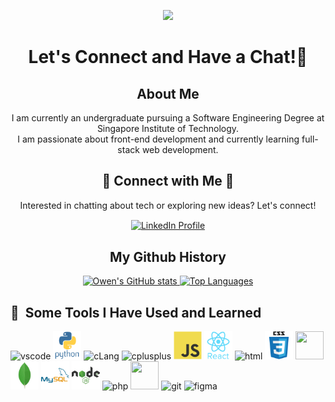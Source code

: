 <p align="center">
  <img src="https://capsule-render.vercel.app/api?type=waving&color=gradient&text=Hello!&height=100&section=header"/>
</p>

<h1 align="center">Let's Connect and Have a Chat!💬</h1>

<h2 align="center">About Me</h2>
<p align="center">
  I am currently an undergraduate pursuing a Software Engineering Degree at Singapore Institute of Technology. <br>
  I am passionate about front-end development and currently learning full-stack web development.
</p>

<h2 align="center">🤝 Connect with Me 🤝</h2>
<p align="center">Interested in chatting about tech or exploring new ideas? Let's connect!</p>
<p align="center">
  <a href="https://linkedin.com/in/owen-nyo/" target="blank">
    <img align="center" src="https://raw.githubusercontent.com/rahuldkjain/github-profile-readme-generator/master/src/images/icons/Social/linked-in-alt.svg" alt="LinkedIn Profile" height="30" width="40" />
  </a>
</p>

<h2 align="center">My Github History</h2>
<div align="center">
  <a href="https://github.com/OwenNyo/github-readme-stats">
    <img src="https://github-readme-stats.vercel.app/api?username=OwenNyo&show_icons=true&theme=tokyonight&count_private=true" alt="Owen's GitHub stats" width="400" height="200"/>
  </a>
  <a href="https://github.com/OwenNyo/github-readme-stats">
    <img src="https://github-readme-stats.vercel.app/api/top-langs/?username=OwenNyo&theme=tokyonight&layout=compact" alt="Top Languages" width="400" height="200"/>
  </a>
</div>

<h2> 🚀 &nbsp;Some Tools I Have Used and Learned</h2>
<p align="left">
  <img src="https://cdn.jsdelivr.net/gh/devicons/devicon/icons/vscode/vscode-original.svg" alt="vscode" width="45" height="45"/>
  <img src="https://raw.githubusercontent.com/devicons/devicon/master/icons/python/python-original-wordmark.svg" alt="python" width="45" height="45"/>
  <img src="https://cdn.jsdelivr.net/gh/devicons/devicon/icons/c/c-original.svg" alt="cLang" width="45" height="45"/>
  <img src="https://cdn.jsdelivr.net/gh/devicons/devicon/icons/cplusplus/cplusplus-original.svg" alt="cplusplus" width="45" height="45"/>
  <img src="https://raw.githubusercontent.com/devicons/devicon/master/icons/javascript/javascript-original.svg" alt="javascript" width="45" height="45"/>
  <img src="https://raw.githubusercontent.com/devicons/devicon/master/icons/react/react-original-wordmark.svg" alt="react" width="45" height="45"/>
  <img src="https://cdn.jsdelivr.net/gh/devicons/devicon/icons/html5/html5-original.svg" alt="html" width="45" height="45"/>
  <img src="https://raw.githubusercontent.com/devicons/devicon/master/icons/css3/css3-original-wordmark.svg" alt="css3" width="45" height="45"/>
  <img src="https://cdn.jsdelivr.net/gh/devicons/devicon@latest/icons/bootstrap/bootstrap-original-wordmark.svg" width="45" height="45"/>
  <img src="https://raw.githubusercontent.com/devicons/devicon/master/icons/mongodb/mongodb-original.svg" alt="mongodb" width="45" height="45"/>
  <img src="https://raw.githubusercontent.com/devicons/devicon/master/icons/mysql/mysql-original-wordmark.svg" alt="mysql" width="45" height="45"/>
  <img src="https://raw.githubusercontent.com/devicons/devicon/master/icons/nodejs/nodejs-original-wordmark.svg" alt="nodejs" width="45" height="45"/>
  <img src="https://cdn.jsdelivr.net/gh/devicons/devicon/icons/php/php-original.svg" alt="php" width="45" height="45"/>
  <img src="https://cdn.jsdelivr.net/gh/devicons/devicon/icons/amazonwebservices/amazonwebservices-plain-wordmark.svg" width="45" height="45"/>  
  <img src="https://cdn.jsdelivr.net/gh/devicons/devicon/icons/git/git-original.svg" alt="git" width="45" height="45"/>
  <img src="https://cdn.jsdelivr.net/gh/devicons/devicon/icons/figma/figma-original.svg" alt="figma" width="45" height="45"/>   
</p>
